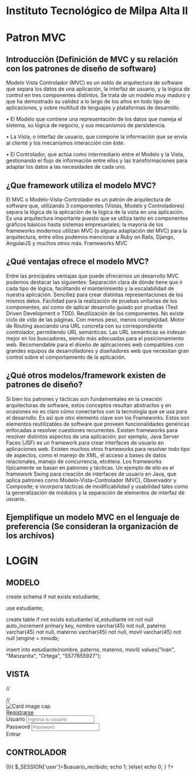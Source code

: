 <h1>Instituto Tecnológico de Milpa Alta ll
  
<h1>Patron MVC</h1>

<h2>Introducción (Definición de MVC y su relación con los patrones de diseño de software)</h2>

Modelo Vista Controlador (MVC) es un estilo de arquitectura de software que separa los datos de una aplicación, la interfaz de usuario, y la lógica de control en tres componentes distintos.
Se trata de un modelo muy maduro y que ha demostrado su validez a lo largo de los años en todo tipo de aplicaciones, y sobre multitud de lenguajes y plataformas de desarrollo.

•	El Modelo que contiene una representación de los datos que maneja el sistema, su lógica de negocio, y sus mecanismos de persistencia.

•	La Vista, o interfaz de usuario, que compone la información que se envía al cliente y los mecanismos interacción con éste.

•	El Controlador, que actúa como intermediario entre el Modelo y la Vista, gestionando el flujo de información entre ellos y las transformaciones para adaptar los datos a las necesidades de cada uno.

<h2>¿Que framework utiliza el modelo MVC?</h2>
  
  El MVC o Modelo-Vista-Controlador es un patrón de arquitectura de software que, utilizando 3 componentes (Vistas, Models y Controladores) separa la lógica de la aplicación de la lógica de la vista en una aplicación. Es una arquitectura importante puesto que se utiliza tanto en componentes gráficos básicos hasta sistemas empresariales; la mayoría de los frameworks modernos utilizan MVC (o alguna adaptación del MVC) para la arquitectura, entre ellos podemos mencionar a Ruby on Rails, Django, AngularJS y muchos otros más.
Frameworks MVC


<h2>¿Qué ventajas ofrece el modelo MVC?</h2>

Entre las principales ventajas que puede ofrecernos un desarrollo MVC podemos destacar las siguientes:
Separación clara de dónde tiene que ir cada tipo de lógica, facilitando el mantenimiento y la escalabilidad de nuestra aplicación.
Sencillez para crear distintas representaciones de los mismos datos.
Facilidad para la realización de pruebas unitarias de los componentes, así como de aplicar desarrollo guiado por pruebas (Test Driven Development o TDD).
Reutilización de los componentes.
No existe ciclo de vida de las páginas. Con menos peso, menos complejidad.
Motor de Routing asociando una URL concreta con su correspondiente controlador, permitiendo URL semánticas. Las URL semánticas se indexan mejor en los buscadores, siendo más adecuadas para el posicionamiento web.
Recomendable para el diseño de aplicaciones web compatibles con grandes equipos de desarrolladores y diseñadores web que necesitan gran control sobre el comportamiento de la aplicación.

<h2>¿Qué otros modelos/framework existen de patrones de diseño? </h2>

Si bien los patrones y tácticas son fundamentales en la creación arquitecturas de software, estos conceptos resultan abstractos y en ocasiones no es claro cómo conectarlos con la tecnología que se usa para el desarrollo. Es así que otro elemento clave son los Frameworks. Estos son elementos reutilizables de software que proveen funcionalidades genéricas enfocadas a resolver cuestiones recurrentes. Existen frameworks para resolver distintos aspectos de una aplicación; por ejemplo, Java Server Faces (JSF) es un framework para  crear interfaces de usuario en aplicaciones web. Existen muchos otros frameworks para resolver todo tipo de aspectos, como el manejo de XML, el acceso a bases de datos relacionales, manejo de concurrencia, etcétera.
Los frameworks típicamente se basan en patrones y tácticas. Un ejemplo de ello es el framework Swing para creación de interfaces de usuario en Java, que aplica patrones como Modelo-Vista-Controlador (MVC), Observador y Composite; e incorpora tácticas de modificabilidad y usabilidad tales como la generalización de módulos y la separación de elementos de interfaz de usuario.

<h2>Ejemplifique un modelo MVC en el lenguaje de preferencia (Se consideran la organización de los archivos)</h2>

<h1>LOGIN</h1>

<h2>MODELO</h2>

create schema if not exists estudiante;

use estudiante;

create table if not exists estudiante(
  id_estudiante int not null auto_increment primary key,
  nombre varchar(45) not null, 
  paterno varchar(45) not null, 
  materno varchar(45) not null, 
  movil varchar(45) not null
)engine =  innodb;

insert into estudiante(nombre, paterno, materno, movil) values("Ivan", "Manzanita", "Ortega", "5577655927");

<h2>VISTA</h2>

//<!DOCTYPE html>
<html lang="en">
<head>
  <meta charset="UTF-8">
  <meta name="viewport" content="width=device-width, initial-scale=1.0">
  <title>Document</title>
  <link rel="stylesheet" href="css/bootstrap4/bootstrap.css">
  <link rel="stylesheet" href="css/sweetalert2/sweetalert2.min.css">
</head>
//<body>

<div class="container">
      <div class="row mt-5">
      <div class="col-sm-4"></div>
        <div class="col-sm-4  mt-5">
          <div class="card" style="width: 18rem;">
            <img class="card-img-top" src="img/error_capa_8.png" alt="Card image cap">
            <div class="card-body">
              <form>
                <div class="form-group d-flex justify-content-end">
                  <a class="badge badge-light" href="view/registro.php">Registrarse</a>
                </div>
                <div class="form-group">
                  <label for="mi_usuario">Usuario</label>
                  <input type="text" class="form-control" id="mi_usuario" placeholder="Ingresa tu usuario">
                </div>
                <div class="form-group">
                  <label for="mi_password">Password</label>
                  <input type="password" class="form-control" id="mi_password" placeholder="Password">
                </div>
                <div class="form-check d-flex justify-content-end">
                  <!-- <button type="submit" class="btn btn-dark">Entrar</button> -->
                  <span class="btn btn-dark" id="btn_entrar_al_sistema">Entrar</span>
                </div>
              </form>
            </div>
          </div>
        </div>
        <div class="col-sm-4"></div>
      </div>
    </div>



<h2>CONTROLADOR</h2>

<?php 

  session_start();
  require_once "conexion.php";

  $objeto_conexion = conexion();

  $usuario_recibido = $_POST['usuario'];
  $password_recibido = sha1($_POST['password']);

  $query_de_busqueda = "SELECT * FROM usuarios WHERE usuario='$usuario_recibido' and password='$password_recibido'";

  $resultado_del_query= mysqli_query($objeto_conexion, $query_de_busqueda);

  if(mysqli_num_rows($resultado_del_query) > 0){
    $_SESSION['user']=$usuario_recibido;
    echo 1;
  }else{
    echo 0;
  }
  
?>









